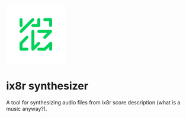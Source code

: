 ![synthesizer logo](logo.png)

# ix8r synthesizer

A tool for synthesizing audio files from ix8r score description (what is a music anyway?).